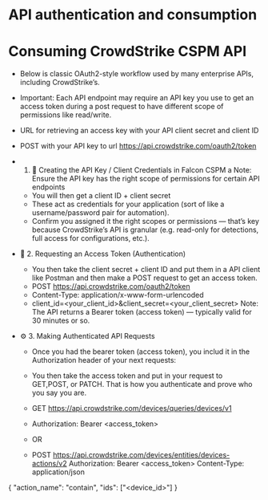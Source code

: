 # API authentication and consumption

# Consuming CrowdStrike CSPM API

- Below is classic OAuth2-style workflow used by many enterprise APIs, including CrowdStrike’s.
- Important: Each API endpoint may require an API key you use to get an access token during a post request to have different scope of permissions like read/write.
- URL for retrieving an access key with your API client secret and client ID
- POST with your API key to url https://api.crowdstrike.com/oauth2/token

  
- 1. 🔑 Creating the API Key / Client Credentials in Falcon CSPM a
  Note: Ensure the API key has the right scope of permissions for certain API endpoints
  - You will then get a client ID + client secret
  - These act as credentials for your application (sort of like a username/password pair for automation).
  - Confirm you assigned it the right scopes or permissions — that’s key because CrowdStrike’s API is granular (e.g. read-only for detections, full access for configurations, etc.).
 
- 🧾 2. Requesting an Access Token (Authentication)
  - You then take the client secret + client ID and put them in a API client like Postman and then make a POST request to get an access token.
  - POST https://api.crowdstrike.com/oauth2/token
  - Content-Type: application/x-www-form-urlencoded
  - client_id=<your_client_id>&client_secret=<your_client_secret>
  Note: The API returns a Bearer token (access token) — typically valid for 30 minutes or so.

 
- ⚙️ 3. Making Authenticated API Requests
  - Once you had the bearer token (access token), you includ it in the Authorization header of your next requests:
  - You then take the access token and put in your request to GET,POST, or PATCH. That is how you authenticate and prove who you say you are.
  - GET https://api.crowdstrike.com/devices/queries/devices/v1
  - Authorization: Bearer <access_token>


  - OR
  - POST https://api.crowdstrike.com/devices/entities/devices-actions/v2
Authorization: Bearer <access_token>
Content-Type: application/json

{
  "action_name": "contain",
  "ids": ["<device_id>"]
}


